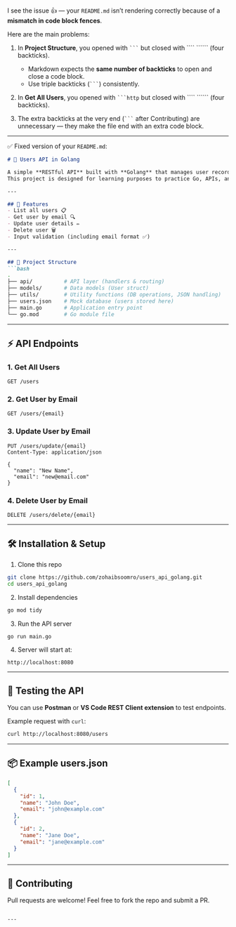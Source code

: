 I see the issue 👍 — your `README.md` isn’t rendering correctly because of a **mismatch in code block fences**.

Here are the main problems:

1. In **Project Structure**, you opened with ` ``` ` but closed with ```` `````` (four backticks).

   * Markdown expects the **same number of backticks** to open and close a code block.
   * Use triple backticks (` ``` `) consistently.

2. In **Get All Users**, you opened with ` ```http ` but closed with ```` `````` (four backticks).

3. The extra backticks at the very end (` ``` ` after Contributing) are unnecessary — they make the file end with an extra code block.

---

✅ Fixed version of your `README.md`:

````markdown
# 👥 Users API in Golang  

A simple **RESTful API** built with **Golang** that manages user records stored in a JSON file.  
This project is designed for learning purposes to practice Go, APIs, and project structure.  

---

## 🚀 Features  
- List all users 📋  
- Get user by email 🔍  
- Update user details ✏️  
- Delete user 🗑️  
- Input validation (including email format ✅)  

---

## 📂 Project Structure  
```bash
.
├── api/          # API layer (handlers & routing)
├── models/       # Data models (User struct)
├── utils/        # Utility functions (DB operations, JSON handling)
├── users.json    # Mock database (users stored here)
├── main.go       # Application entry point
└── go.mod        # Go module file
````

---

## ⚡ API Endpoints

### 1. Get All Users

```http
GET /users
```

### 2. Get User by Email

```http
GET /users/{email}
```

### 3. Update User by Email

```http
PUT /users/update/{email}
Content-Type: application/json

{
  "name": "New Name",
  "email": "new@email.com"
}
```

### 4. Delete User by Email

```http
DELETE /users/delete/{email}
```

---

## 🛠️ Installation & Setup

1. Clone this repo

```bash
git clone https://github.com/zohaibsoomro/users_api_golang.git
cd users_api_golang
```

2. Install dependencies

```bash
go mod tidy
```

3. Run the API server

```bash
go run main.go
```

4. Server will start at:

```
http://localhost:8080
```

---

## 🧪 Testing the API

You can use **Postman** or **VS Code REST Client extension** to test endpoints.

Example request with `curl`:

```bash
curl http://localhost:8080/users
```

---

## 📦 Example users.json

```json
[
  {
    "id": 1,
    "name": "John Doe",
    "email": "john@example.com"
  },
  {
    "id": 2,
    "name": "Jane Doe",
    "email": "jane@example.com"
  }
]
```

---

## 🤝 Contributing

Pull requests are welcome! Feel free to fork the repo and submit a PR.

```

---

```
